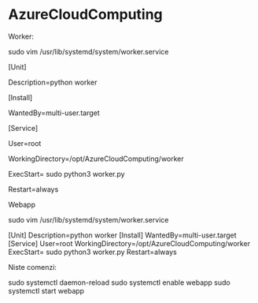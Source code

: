 # AzureCloudComputing

 Worker:
  
sudo vim /usr/lib/systemd/system/worker.service

[Unit]

Description=python worker

[Install]

WantedBy=multi-user.target

[Service]

User=root

WorkingDirectory=/opt/AzureCloudComputing/worker

ExecStart= sudo python3 worker.py

Restart=always


 Webapp
  
sudo vim /usr/lib/systemd/system/worker.service

[Unit]
Description=python worker
[Install]
WantedBy=multi-user.target
[Service]
User=root
WorkingDirectory=/opt/AzureCloudComputing/worker
ExecStart= sudo python3 worker.py
Restart=always


 Niste comenzi:
  
sudo systemctl daemon-reload
sudo systemctl enable webapp
sudo systemctl start webapp 
